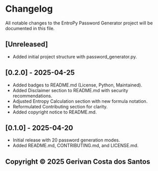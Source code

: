 # Changelog

All notable changes to the EntroPy Password Generator project will be documented in this file.

## [Unreleased]
- Added initial project structure with password_generator.py.

## [0.2.0] - 2025-04-25
- Added badges to README.md (License, Python, Maintained).
- Added Disclaimer section to README.md with security recommendations.
- Adjusted Entropy Calculation section with new formula notation.
- Reformulated Contributing section for clarity.
- Added copyright notice to README.md.

## [0.1.0] - 2025-04-20
- Initial release with 20 password generation modes.
- Added README.md, CONTRIBUTING.md, and LICENSE.md.

## Copyright © 2025 Gerivan Costa dos Santos
